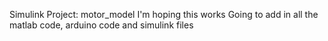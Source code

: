 Simulink Project: motor_model
I'm hoping this works 
Going to add in all the matlab code, arduino code and simulink files 